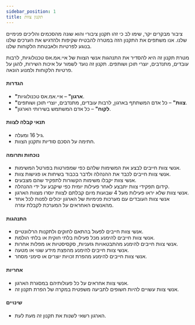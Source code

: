 ```yaml
---
sidebar_position: 1
title: תקנון צוות 
---
```


ציבור מבקרים יקר, שימו לב כי זהו תקנון ציבורי והוא שונה מהסכמים והליכים פנימיים שלנו. אנו משתפים את התקנון הזה במטרה להבטיח שקיפות ולהדגיש את הערכים שלנו בנוגע לפרטיות ולאבטחת הלקוחות שלנו.

מטרת תקנון זה היא להסדיר את התנהגות אנשי הצוות של איי.אמ.אס טכנולוגיות, לרבות עובדים, מתנדבים, יוצרי תוכן ושותפים. תקנון זה נועד לשמור על איכות השירות, להגן על פרטיות הלקוחות ולמנוע הונאה.

#### הגדרות

- **"ארגון"** – איי.אמ.אס טכנולוגיות.
- **"צוות"** – כל אדם המשתתף בארגון, לרבות עובדים, מתנדבים, יוצרי תוכן ושותפים.
- **"לקוח"** – כל אדם המשתמש בשירותי הארגון.

#### תנאי קבלה לצוות

- גיל 16 ומעלה.
- חתימה על הסכם סודיות ותקנון הצוות.

#### נוכחות ותרומה

- אנשי צוות חייבים לבצע את המשימות שלהם כפי שמפורטות בפורטל המשימות.
- אנשי צוות חייבים לכבד את ההנהלה ולדבר בכבוד בשיחות או פגישות צוות.
- אנשי צוות יקבלו משימות הקשורות לתפקיד שהם מצבעים.
- קידום תפקידי צוות יתבצע לאחר פעילות יומית כפי שיקבע על ידי ההנהלה.
- אנשי צוות שלא יראו פעילות מעל 4 שבועות מיום קבלתם לצוות יוסרו מצוות הארגון.
- אנשי צוות העובדים עם מערכות פנימיות של הארגון יכולים לפנות לכל אחד מהאנשים האחראים על המערכת לקבלת עזרה.

#### התנהגות

- אנשי צוות חייבים לפעול בהתאם לחוקים ולתקנות הרלוונטיים.
- אנשי צוות חייבים להימנע מכל פעילות בלתי חוקית או בלתי הולמת.
- אנשי צוות חייבים להימנע מהתבטאויות גזעניות, סקסיסטיות או מפלות אחרות.
- אנשי צוות חייבים להימנע מהפצת מידע שגוי או מטעה.
- אנשי צוות חייבים להימנע מהפרת זכויות יוצרים או סימני מסחר.

#### אחריות

- אנשי צוות אחראים על כל פעולותיהם במסגרת הארגון.
- אנשי צוות עשויים להיות חשופים לתביעה משפטית במקרה של הפרת תקנון זה.

#### שינויים

- הארגון רשאי לשנות את תקנון זה מעת לעת.
